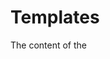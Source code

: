 # Templates

The content of the <template> element is parsed by the parser, but it is inert: scripts aren't processed, images aren't downloaded, and so on. The <template> element is not rendered.
The content property holds the template in document fragment.

```
<template id="commentTemplate">
    <div>
        <img src="">
        <div class="comment-text"></div>
    </div>
</template>
<script>
function addComment(imageUrl, text) {
  var t = document.querySelector("#commentTemplate");
  var comment = t.content.cloneNode(true);
  // Populate content.
  comment.querySelector('img').src = imageUrl;
  comment.querySelector('.comment-text').textContent = text;
  document.body.appendChild(comment);
}
</script>
```
